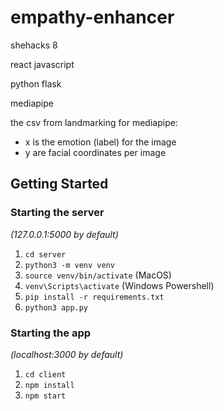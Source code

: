 # empathy-enhancer
shehacks 8

react javascript

python flask

mediapipe

the csv from landmarking for mediapipe:
- x is the emotion (label) for the image
- y are facial coordinates per image


## Getting Started

### Starting the server

_(127.0.0.1:5000 by default)_

1. `cd server`
1. `python3 -m venv venv`
1. `source venv/bin/activate` (MacOS)
1. `venv\Scripts\activate` (Windows Powershell)
1. `pip install -r requirements.txt`
1. `python3 app.py`

### Starting the app

_(localhost:3000 by default)_

1. `cd client`
1. `npm install`
1. `npm start`
